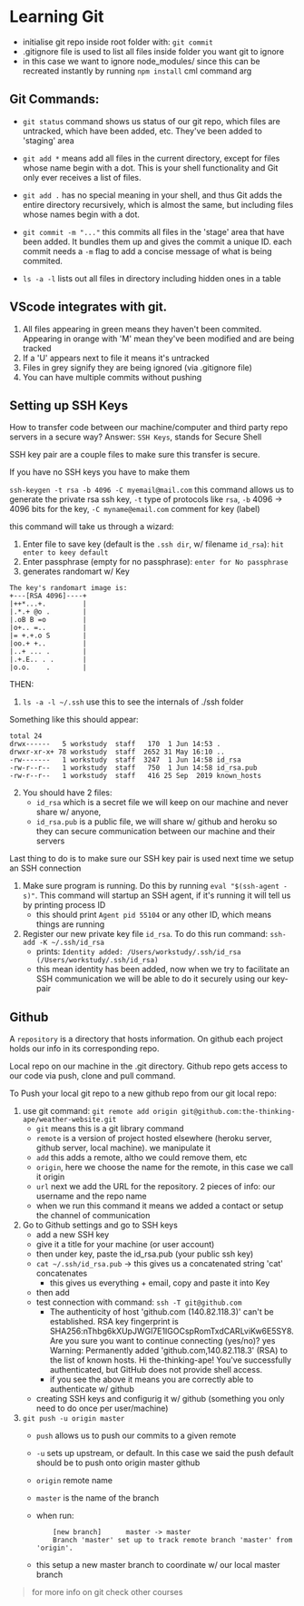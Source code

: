 # Learning Git
* initialise git repo inside root folder with: `git commit`
* .gitignore file is used to list all files inside folder you want git to ignore
* in this case we want to ignore node_modules/ since this can be recreated instantly by running `npm install` cml command arg

## Git Commands:
* `git status` command shows us status of our git repo, which files are untracked, which have been added, etc. They've been added to 'staging' area
* `git add *` means add all files in the current directory, except for files whose name begin with a dot. This is your shell functionality and Git only ever receives a list of files.

* `git add .` has no special meaning in your shell, and thus Git adds the entire directory recursively, which is almost the same, but including files whose names begin with a dot.

* `git commit -m "..."` this commits all files in the 'stage' area that have been added. It bundles them up and gives the commit a unique ID. each commit needs a `-m` flag to add a concise message of what is being commited.

*  `ls -a -l` lists out all files in directory including hidden ones in a table

## VScode integrates with git.
1. All files appearing in green means they haven't been commited. Appearing in orange with 'M' mean they've been modified and are being tracked
2. If a 'U' appears next to file it means it's untracked
3. Files in grey signify they are being ignored (via .gitignore file)
4. You can have multiple commits without pushing


## Setting up SSH Keys 
How to transfer code between our machine/computer and third party repo servers in a secure way?
Answer: `SSH Keys`, stands for Secure Shell

SSH key pair are a couple files to make sure this transfer is secure.

If you have no SSH keys you have to make them

`ssh-keygen -t rsa -b 4096 -C myemail@mail.com` this command allows us to generate the private rsa ssh key, `-t` type of protocols like `rsa`, `-b` 4096 -> 4096 bits for the key, `-C myname@email.com` comment for key (label)

this command will take us through a wizard:
1. Enter file to save key (default is the `.ssh dir`, w/ filename `id_rsa`): `hit enter to keey default`
2. Enter passphrase (empty for no passphrase): `enter for No passphrase`
3. generates randomart w/ Key
```
The key's randomart image is:
+---[RSA 4096]----+
|++*...+.         |
|.*.+ @o .        |
|.oB B =o         |
|o+.. =..         |
|= +.+.o S        |
|oo.+ +..         |
|..+ ... .        |
|.+.E.. . .       |
|o.o.    .        |
```

THEN:
1. `ls -a -l ~/.ssh` use this to see the internals of ./ssh folder

Something like this should appear:
```terminal
total 24
drwx------   5 workstudy  staff   170  1 Jun 14:53 .
drwxr-xr-x+ 78 workstudy  staff  2652 31 May 16:10 ..
-rw-------   1 workstudy  staff  3247  1 Jun 14:58 id_rsa
-rw-r--r--   1 workstudy  staff   750  1 Jun 14:58 id_rsa.pub
-rw-r--r--   1 workstudy  staff   416 25 Sep  2019 known_hosts
```
2. You should have 2 files: 
    * `id_rsa` which is a secret file we will keep on our machine and never share w/ anyone, 
    * `id_rsa.pub` is a public file, we will share w/ github and heroku so they can secure communication between our machine and their servers

Last thing to do is to make sure our SSH key pair is used next time we setup an SSH connection
1. Make sure program is running. Do this by running `eval "$(ssh-agent -s)"`. This command will startup an SSH agent, if it's running it will tell us by printing process ID
    *  this should print `Agent pid 55104` or any other ID, which means things are running
2. Register our new private key file `id_rsa`. To do this run command: `ssh-add -K ~/.ssh/id_rsa`
    * prints: `Identity added: /Users/workstudy/.ssh/id_rsa (/Users/workstudy/.ssh/id_rsa)`
    * this mean identity has been added, now when we try to facilitate an SSH communication we will be able to do it securely using our key-pair



## Github
A `repository` is a directory that hosts information. On github each project holds our info in its corresponding repo.

Local repo on our machine in the .git directory. Github repo gets access to our code via push, clone and pull command.

To Push your local git repo to a new github repo from our git local repo:
1. use git command: `git remote add origin git@github.com:the-thinking-ape/weather-website.git`
    * `git` means this is a git library command
    * `remote` is a version of project hosted elsewhere (heroku server, github server, local machine). we manipulate it
    * `add` this adds a remote, altho we could remove them, etc
    * `origin`, here we choose the name for the remote, in this case we call it origin
    * `url` next we add the URL for the repository. 2 pieces of info: our username and the repo name
    * when we run this command it means we added a contact or setup the channel of communication
2. Go to Github settings and go to SSH keys 
    * add a new SSH key
    * give it a title for your machine (or user account)
    * then under key, paste the id_rsa.pub (your public ssh key)
    * `cat ~/.ssh/id_rsa.pub` -> this gives us a concatenated string 'cat' concatenates
        * this gives us everything + email, copy and paste it into Key
    * then add
    * test connection with command: `ssh -T git@github.com`
        * The authenticity of host 'github.com (140.82.118.3)' can't be established.
        RSA key fingerprint is SHA256:nThbg6kXUpJWGl7E1IGOCspRomTxdCARLviKw6E5SY8.
        Are you sure you want to continue connecting (yes/no)? yes
        Warning: Permanently added 'github.com,140.82.118.3' (RSA) to the list of known hosts.
        Hi the-thinking-ape! You've successfully authenticated, but GitHub does not provide shell access.
        * if you see the above it means you are correctly able to authenticate w/ github
    * creating SSH keys and configurig it w/ github (something you only need to do once per user/machine)
3. `git push -u origin master`
    * `push` allows us to push our commits to a given remote
    * `-u` sets up upstream, or default. In this case we said the push default should be to push onto origin master github
    * `origin` remote name
    * `master` is the name of the branch

    * when run:
        ```To github.com:the-thinking-ape/weather-website.git
            [new branch]      master -> master
            Branch 'master' set up to track remote branch 'master' from 'origin'.
        ```

    * this setup a new master branch to coordinate w/ our local master branch
> for more info on git check other courses
